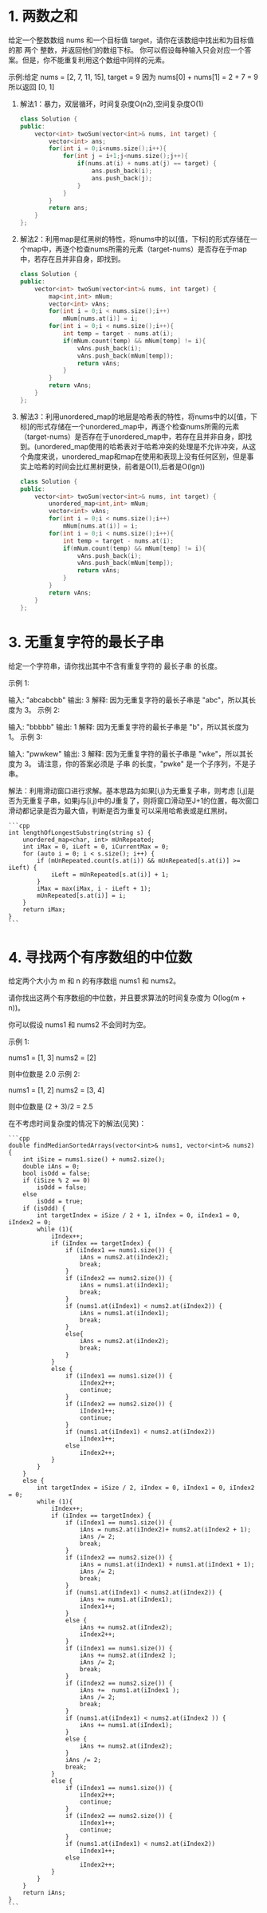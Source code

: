 
# 1. 两数之和

给定一个整数数组 nums 和一个目标值 target，请你在该数组中找出和为目标值的那 两个 整数，并返回他们的数组下标。
你可以假设每种输入只会对应一个答案。但是，你不能重复利用这个数组中同样的元素。

示例:给定 nums = [2, 7, 11, 15], target = 9
因为 nums[0] + nums[1] = 2 + 7 = 9
所以返回 [0, 1]

1. 解法1：暴力，双层循环，时间复杂度O(n2),空间复杂度O(1)

    ```cpp
    class Solution {
    public:
        vector<int> twoSum(vector<int>& nums, int target) {
            vector<int> ans;
            for(int i = 0;i<nums.size();i++){
                for(int j = i+1;j<nums.size();j++){
                    if(nums.at(i) + nums.at(j) == target) {
                        ans.push_back(i);
                        ans.push_back(j);
                    }
                }
            }
            return ans;
        }
    };
    ```

2. 解法2：利用map是红黑树的特性，将nums中的以[值，下标]的形式存储在一个map中，再逐个检查nums所需的元素（target-nums）是否存在于map中，若存在且并非自身，即找到。

    ```cpp
    class Solution {
    public:
        vector<int> twoSum(vector<int>& nums, int target) {
            map<int,int> mNum;
            vector<int> vAns;
            for(int i = 0;i < nums.size();i++)
                mNum[nums.at(i)] = i;
            for(int i = 0;i < nums.size();i++){
                int temp = target - nums.at(i);
                if(mNum.count(temp) && mNum[temp] != i){
                    vAns.push_back(i);
                    vAns.push_back(mNum[temp]);
                    return vAns;
                }
            }
            return vAns;
        }
    };
    ```

3. 解法3：利用unordered_map的地层是哈希表的特性，将nums中的以[值，下标]的形式存储在一个unordered_map中，再逐个检查nums所需的元素（target-nums）是否存在于unordered_map中，若存在且并非自身，即找到。(unordered_map使用的哈希表对于哈希冲突的处理是不允许冲突，从这个角度来说，unordered_map和map在使用和表现上没有任何区别，但是事实上哈希的时间会比红黑树更快，前者是O(1),后者是O(lgn))

    ```cpp
    class Solution {
    public:
        vector<int> twoSum(vector<int>& nums, int target) {
            unordered_map<int,int> mNum;
            vector<int> vAns;
            for(int i = 0;i < nums.size();i++)
                mNum[nums.at(i)] = i;
            for(int i = 0;i < nums.size();i++){
                int temp = target - nums.at(i);
                if(mNum.count(temp) && mNum[temp] != i){
                    vAns.push_back(i);
                    vAns.push_back(mNum[temp]);
                    return vAns;
                }
            }
            return vAns;
        }
    };
    ```

# 3. 无重复字符的最长子串

给定一个字符串，请你找出其中不含有重复字符的 最长子串 的长度。

示例 1:

输入: "abcabcbb"
输出: 3
解释: 因为无重复字符的最长子串是 "abc"，所以其长度为 3。
示例 2:

输入: "bbbbb"
输出: 1
解释: 因为无重复字符的最长子串是 "b"，所以其长度为 1。
示例 3:

输入: "pwwkew"
输出: 3
解释: 因为无重复字符的最长子串是 "wke"，所以其长度为 3。
     请注意，你的答案必须是 子串 的长度，"pwke" 是一个子序列，不是子串。

解法：利用滑动窗口进行求解。基本思路为如果[i,j)为无重复子串，则考虑 [i,j]是否为无重复子串，如果j与[i,j)中的J重复了，则将窗口滑动至J+1的位置，每次窗口滑动都记录是否为最大值，判断是否为重复可以采用哈希表或是红黑树。

    ```cpp
    int lengthOfLongestSubstring(string s) {
        unordered_map<char, int> mUnRepeated;
        int iMax = 0, iLeft = 0, iCurrentMax = 0;
        for (auto i = 0; i < s.size(); i++) {
            if (mUnRepeated.count(s.at(i)) && mUnRepeated[s.at(i)] >= iLeft) {
                iLeft = mUnRepeated[s.at(i)] + 1;
            }
            iMax = max(iMax, i - iLeft + 1);
            mUnRepeated[s.at(i)] = i;
        }
        return iMax;
    }
    ```

# 4. 寻找两个有序数组的中位数

给定两个大小为 m 和 n 的有序数组 nums1 和 nums2。

请你找出这两个有序数组的中位数，并且要求算法的时间复杂度为 O(log(m + n))。

你可以假设 nums1 和 nums2 不会同时为空。

示例 1:

nums1 = [1, 3]
nums2 = [2]

则中位数是 2.0
示例 2:

nums1 = [1, 2]
nums2 = [3, 4]

则中位数是 (2 + 3)/2 = 2.5

在不考虑时间复杂度的情况下的解法(见笑)：

    ```cpp
    double findMedianSortedArrays(vector<int>& nums1, vector<int>& nums2) {
        int iSize = nums1.size() + nums2.size();
        double iAns = 0;
        bool isOdd = false;
        if (iSize % 2 == 0)
            isOdd = false;
        else
            isOdd = true;
        if (isOdd) {
            int targetIndex = iSize / 2 + 1, iIndex = 0, iIndex1 = 0, iIndex2 = 0;
            while (1){
                iIndex++;
                if (iIndex == targetIndex) {
                    if (iIndex1 == nums1.size()) {
                        iAns = nums2.at(iIndex2);
                        break;
                    }
                    if (iIndex2 == nums2.size()) {
                        iAns = nums1.at(iIndex1);
                        break;
                    }
                    if (nums1.at(iIndex1) < nums2.at(iIndex2)) {
                        iAns = nums1.at(iIndex1);
                        break;
                    }
                    else{
                        iAns = nums2.at(iIndex2);
                        break;
                    }
                }
                else {
                    if (iIndex1 == nums1.size()) {
                        iIndex2++;
                        continue;
                    }
                    if (iIndex2 == nums2.size()) {
                        iIndex1++;
                        continue;
                    }
                    if (nums1.at(iIndex1) < nums2.at(iIndex2))
                        iIndex1++;
                    else
                        iIndex2++;
                }
            }
        }
        else {
            int targetIndex = iSize / 2, iIndex = 0, iIndex1 = 0, iIndex2 = 0;
            while (1){
                iIndex++;
                if (iIndex == targetIndex) {
                    if (iIndex1 == nums1.size()) {
                        iAns = nums2.at(iIndex2)+ nums2.at(iIndex2 + 1);
                        iAns /= 2;
                        break;
                    }
                    if (iIndex2 == nums2.size()) {
                        iAns = nums1.at(iIndex1) + nums1.at(iIndex1 + 1);
                        iAns /= 2;
                        break;
                    }
                    if (nums1.at(iIndex1) < nums2.at(iIndex2)) {
                        iAns += nums1.at(iIndex1);
                        iIndex1++;
                    }
                    else {
                        iAns += nums2.at(iIndex2);
                        iIndex2++;
                    }
                    if (iIndex1 == nums1.size()) {
                        iAns += nums2.at(iIndex2 );
                        iAns /= 2;
                        break;
                    }
                    if (iIndex2 == nums2.size()) {
                        iAns +=  nums1.at(iIndex1 );
                        iAns /= 2;
                        break;
                    }
                    if (nums1.at(iIndex1) < nums2.at(iIndex2 )) {
                        iAns += nums1.at(iIndex1);
                    }
                    else {
                        iAns += nums2.at(iIndex2);
                    }
                    iAns /= 2;
                    break;
                }
                else {
                    if (iIndex1 == nums1.size()) {
                        iIndex2++;
                        continue;
                    }
                    if (iIndex2 == nums2.size()) {
                        iIndex1++;
                        continue;
                    }
                    if (nums1.at(iIndex1) < nums2.at(iIndex2))
                        iIndex1++;
                    else
                        iIndex2++;
                }
            }
        }
        return iAns;
    }
    ```